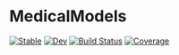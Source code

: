 # MedicalModels

[![Stable](https://img.shields.io/badge/docs-stable-blue.svg)](https://Dale-Black.github.io/MedicalModels.jl/stable)
[![Dev](https://img.shields.io/badge/docs-dev-blue.svg)](https://Dale-Black.github.io/MedicalModels.jl/dev)
[![Build Status](https://travis-ci.com/Dale-Black/MedicalModels.jl.svg?branch=master)](https://travis-ci.com/Dale-Black/MedicalModels.jl)
[![Coverage](https://codecov.io/gh/Dale-Black/MedicalModels.jl/branch/master/graph/badge.svg)](https://codecov.io/gh/Dale-Black/MedicalModels.jl)
